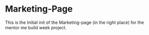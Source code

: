 # Marketing-Page
This is the Initial init of the Marketing-page (in the right place) for the mentor me build week project.
